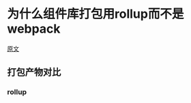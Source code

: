 # 为什么组件库打包用rollup而不是webpack

[原文](https://mp.weixin.qq.com/s/j32uTAdbOH-7Y6144iq6aw)

## 打包产物对比

### rollup